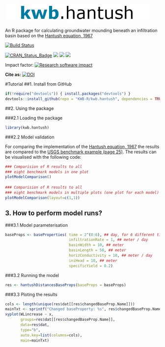
<img src="kwb_hantush.png" alt="kwb.hantush" />
  
An R package for calculating groundwater mounding beneath an infiltration basin
based on the [Hantush equation, 1967](http://doi.org/10.1029/WR003i001p00227)

[![Build Status](https://travis-ci.org/KWB-R/kwb.hantush.svg?branch=master)](https://travis-ci.org/KWB-R/kwb.hantush)

[![CRAN_Status_Badge](http://www.r-pkg.org/badges/version/kwb.hantush)](http://cran.r-project.org/package=kwb.hantush)
[![](http://cranlogs.r-pkg.org/badges/grand-total/kwb.hantush)](http://cran.rstudio.com/web/packages/kwb.hantush/index.html)
[![](http://cranlogs.r-pkg.org/badges/kwb.hantush)](http://cran.rstudio.com/web/packages/kwb.hantush/index.html)
[![](http://cranlogs.r-pkg.org/badges/last-week/kwb.hantush)](http://cran.rstudio.com/web/packages/kwb.hantush/index.html)

Impact factor: [![Research software impact](http://depsy.org/api/package/cran/kwb.hantush/badge.svg)](http://depsy.org/package/r/kwb.hantush)

**Cite as:** [![DOI](https://zenodo.org/badge/23293/KWB-R/kwb.hantush.svg)](https://zenodo.org/badge/latestdoi/23293/KWB-R/kwb.hantush)

#Tutorial
##1. Install from GitHub 


```r
if(!require("devtools")) { install.packages("devtools") }
devtools::install_github(repo = "KWB-R/kwb.hantush", dependencies = TRUE)
```

##2. Using the package 

###2.1 Loading the package

```r
library(kwb.hantush)
```

###2.2 Model validation
 
For comparing the implementation of the [Hantush equation, 1967](http://doi.org/10.1029/WR003i001p00227) the results are 
compared to the [USGS benchmark example (page 25)](http://pubs.usgs.gov/sir/2010/5102/support/sir2010-5102.pdf). The results can be visualised with the following code:

```r
### Comparision of R results to all 
### eight benchmark models in one plot
plotModelComparison()

### Comparision of R results to all 
### eight benchmark models in multiple plots (one plot for each model)
plotModelComparison(layout=c(1,1))
```

## 3. How to perform model runs?

###3.1 Model parameterisation

```r
baseProps <- baseProperties( time = 2^(0:6), ## day, for 6 different times !
                             infiltrationRate = 1, ## meter / day
                             basinWidth = 10, ## meter
                             basinLength = 50, ## meter
                             horizConductivity = 10, ## meter / day
                             iniHead = 10, ## meter
                             specificYield = 0.2)
```

###3.2 Running the model

```r
res <- hantushDistancesBaseProps(baseProps = baseProps)
```

###3.3 Ploting the results

```r
cols <- length(unique(res$dat[[res$changedBaseProp.Name]]))
mainTxt <- sprintf("Changed baseProperty: %s", res$changedBaseProp.Name)
xyplot(WLincrease ~ x,
       groups=res$dat[[res$changedBaseProp.Name]],
       data=res$dat,
       type="b",
       auto.key=list(columns=cols),
       main=mainTxt)

```

